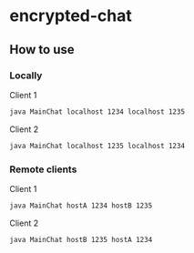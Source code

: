 # encrypted-chat

## How to use

### Locally

Client 1
```bash
java MainChat localhost 1234 localhost 1235
```

Client 2
```bash
java MainChat localhost 1235 localhost 1234
```

### Remote clients

Client 1
```bash
java MainChat hostA 1234 hostB 1235
```

Client 2
```bash
java MainChat hostB 1235 hostA 1234
```